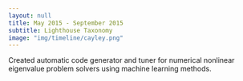 ```yaml
---
layout: null
title: May 2015 - September 2015
subtitle: Lighthouse Taxonomy
image: "img/timeline/cayley.png"
---
```

Created automatic code generator and tuner for numerical nonlinear eigenvalue problem solvers using machine learning methods.
